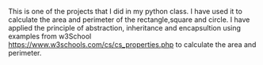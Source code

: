 This is one of the projects that I did in my python class. I have used it to calculate the area and perimeter of the rectangle,square and circle. I have applied the principle of abstraction, inheritance and encapsultion using examples from w3School https://www.w3schools.com/cs/cs_properties.php to calculate the area and perimeter.
